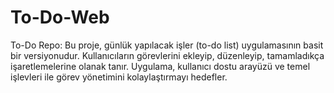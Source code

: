 # To-Do-Web
To-Do Repo: Bu proje, günlük yapılacak işler (to-do list) uygulamasının basit bir versiyonudur. Kullanıcıların görevlerini ekleyip, düzenleyip, tamamladıkça işaretlemelerine olanak tanır. Uygulama, kullanıcı dostu arayüzü ve temel işlevleri ile görev yönetimini kolaylaştırmayı hedefler.
